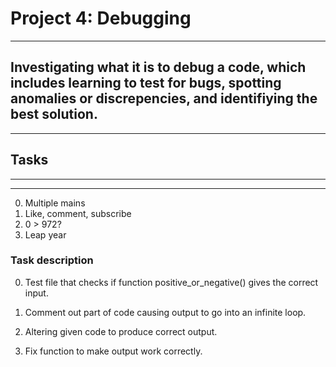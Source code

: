 # Project 4: Debugging #
***
Investigating what it is to debug a code, which includes learning to test for bugs, spotting anomalies or discrepencies, and identifiying the best solution.
---
---

## Tasks ##
---
---
0. Multiple mains
1. Like, comment, subscribe
2. 0 > 972?
3. Leap year

### Task description ###
0. Test file that checks if function positive_or_negative() gives the correct input.

1. Comment out part of code causing output to go into an infinite loop.

2. Altering given code to produce correct output.

3. Fix function to make output work correctly.
